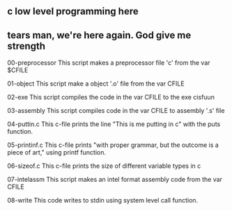 c low level programming here
----------------------------
tears man, we're here again. God give me strength
-------------------------------------------------

00-preprocessor
This script makes a preprocessor file 'c' from the var $CFILE

01-object
This script make a object '.o' file from the var CFILE

02-exe
This script compiles the code in the var CFILE to the exe cisfuun

03-assembly
This script compiles code in the var CFILE to assembly '.s' file

04-puttin.c
This c-file prints the line "This is me putting in c" with the puts function.

05-printinf.c
This c-file prints "with proper grammar, but the outcome is a piece of art," using printf function.

06-sizeof.c
This c-file prints the size of different variable types in c

07-intelassm
This script makes an intel format assembly code from the var CFILE

08-write
This code writes to stdin using system level call function.